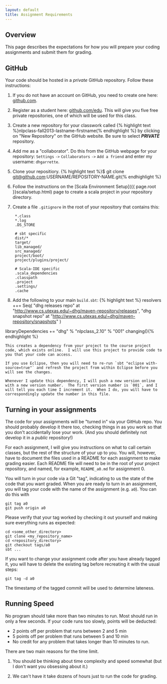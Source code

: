```yaml
---
layout: default
title: Assignment Requirements
---
```


## Overview

This page describes the expectations for how you will prepare your coding assignments and submit them for grading.




## GitHub

Your code should be hosted in a *private* GitHub repository.  Follow these instructions:

1. If you do not have an account on GitHub, you need to create one here: [github.com](https://github.com/).
2. Register as a student here: [github.com/edu](https://github.com/edu).  This will give you five free private repositories, one of which will be used for this class.
3. Create a new repository for your classwork called 
    {% highlight text %}nlpclass-fall2013-lastname-firstname{% endhighlight %}
    by clicking on "New Repository" on the GitHub website.  Be sure to select ***PRIVATE*** repository.
4. Add me as a "collaborator".  Do this from the GitHub webpage for your repository: `Settings` `->` `Collaborators` `->` `Add a friend` and enter my username: `dhgarrette`.
5. Clone your repositiory.
    {% highlight text %}$ git clone git@github.com:USERNAME/REPOSITORY-NAME.git{% endhighlight %}
6. Follow the instructions on the [Scala Environment Setup]({{ page.root }}scala/setup.html) page to create a scala project in your repository directory.
7. Create a file `.gitignore` in the root of your repository that contains this:

		*.class
		*.log
		.DS_STORE

		# sbt specific
		dist/*
		target/
		lib_managed/
		src_managed/
		project/boot/
		project/plugins/project/

		# Scala-IDE specific
		.scala_dependencies
		.classpath
		.project
		.settings/
		.cache

8. Add the following to your main `build.sbt`:
    {% highlight text %}
resolvers ++= Seq(
  "dhg releases repo" at "http://www.cs.utexas.edu/~dhg/maven-repository/releases",
  "dhg snapshot repo" at "http://www.cs.utexas.edu/~dhg/maven-repository/snapshots"
)
    
libraryDependencies += "dhg" % "nlpclass_2.10" % "001" changing(){% endhighlight %}

    This creates a dependency from your project to the course project code, which exists online.  I will use this project to provide code to you that your code can access.

    If you use Eclipse, then you will need to re-run `sbt "eclipse with-source=true"` and refresh the project from within Eclipse before you will see the changes.

    Whenever I update this dependency, I will push a new version online with a new version number.  The first version number is `001`, and I will tell you each time I increment it.  When I do, you will have to correspondingly update the number in this file.


## Turning in your assignments

The code for your assignments will be "turned in" via your GitHub repo.  You should probably develop it there too, checking things in as you work so that you don't accidentally lose your work. (And you should definitely not develop it in a *public* repository!)

For each assignment, I will give you instructions on what to call certain classes, but the rest of the structure of your up to you.  You will, however, have to document the files used in a README for each assignment to make grading easier.  Each README file will need to be in the root of your project repository, and named, for example, `README_a0.md` for assignment 0.

You will turn in your code via a Git "tag", indicating to us the state of the code that you want graded.  When you are ready to turn in an assignment, you will tag your code with the name of the assignment (e.g. `a0`).  You can do this with

    git tag a0
    git push origin a0

Please verify that your tag worked by checking it out yourself and making sure everything runs as expected:

	cd <some_other_directory>
	git clone <my_repository_name>
	cd <repository_directory>
	git checkout tags/a0
	sbt ...

If you want to change your assignment code after you have already tagged it, you will have to delete the existing tag before recreating it with the usual steps:

    git tag -d a0

The timestamp of the tagged commit will be used to determine lateness.  


## Running Speed

No program should take more than two minutes to run.  Most should run in only a few seconds.  If your code runs too slowly, points will be deducted:

* 2 points off per problem that runs between 2 and 5 min
* 5 points off per problem that runs between 5 and 10 min
* No credit for any problem that takes longer than 10 minutes to run.

There are two main reasons for the time limit.
 
1) You should be thinking about time complexity and speed somewhat (but I don't want you obsessing about it.)
 
2) We can't have it take dozens of hours just to run the code for grading.
 

